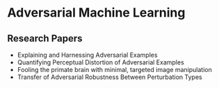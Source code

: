 # Adversarial Machine Learning

## Research Papers

- Explaining and Harnessing Adversarial Examples
- Quantifying Perceptual Distortion of Adversarial Examples
- Fooling the primate brain with minimal, targeted image manipulation
- Transfer of Adversarial Robustness Between Perturbation Types
